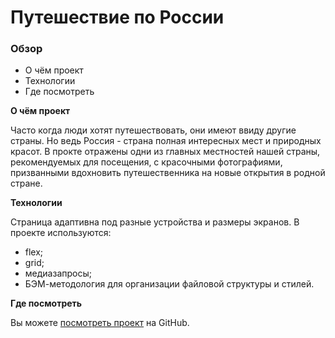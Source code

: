 # Путешествие по России

### Обзор
* О чём проект
* Технологии
* Где посмотреть

**О чём проект**

Часто когда люди хотят путешествовать, они имеют ввиду другие страны. Но ведь Россия - страна полная интересных мест и природных красот. 
В прокте отражены одни из главных местностей нашей страны, рекомендуемых для посещения, с красочными фотографиями, призванными вдохновить путешественника на новые открытия в родной стране. 

**Технологии**

Страница адаптивна под разные устройства и размеры экранов.
В проекте используются: 
* flex; 
* grid;
* медиазапросы;
* БЭМ-методология для организации файловой структуры и стилей.

**Где посмотреть**

Вы можете [посмотреть проект](https://yoooorsh.github.io/russian-travel/) на GitHub.
